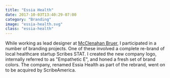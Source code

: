 ```yaml
---
title: "Essia Health"
date: 2017-10-03T13:40:29-07:00
category: "Branding"
image: "essia-health.svg"
class: "essia-health"
---
```


While working as lead designer at [McClenahan Bruer](https://www.mcbru.com/), I
participated in a number of branding projects. One of these involved a complete
re-brand of local healthcare startup Scribes STAT. I created the new company
logo, internally referred to as "Empathetic E", and honed a fresh set of brand
colors. The company, renamed Essia Health as part of the rebrand, went on to be
acquired by ScribeAmerica.
